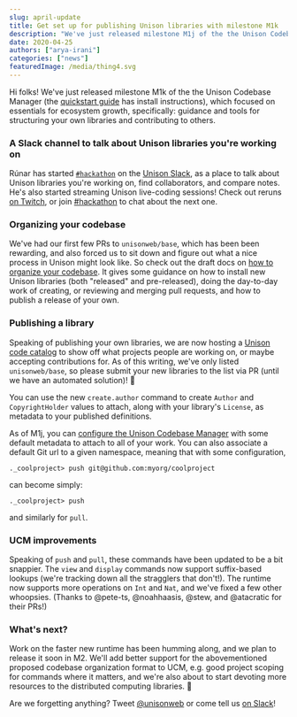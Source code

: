 ```yaml
---
slug: april-update
title: Get set up for publishing Unison libraries with milestone M1k
description: "We've just released milestone M1j of the the Unison Codebase Manager, which focused on essentials for ecosystem growth, specifically: guidance and tools for structuring and licensing your own libraries, and contributing to others."
date: 2020-04-25
authors: ["arya-irani"]
categories: ["news"]
featuredImage: /media/thing4.svg
---
```


Hi folks!  We've just released milestone M1k of the the Unison Codebase Manager (the [quickstart guide][quickstart] has install instructions), which focused on essentials for ecosystem growth, specifically: guidance and tools for structuring your own libraries and contributing to others.

### A Slack channel to talk about Unison libraries you're working on

Rúnar has started [`#hackathon`][hackathon] on the [Unison Slack][slack], as a place to talk about Unison libraries you're working on, find collaborators, and compare notes. He's also started streaming Unison live-coding sessions! Check out reruns [on Twitch](https://twitch.tv/runarorama), or join [#hackathon][hackathon] to chat about the next one.

### Organizing your codebase

We've had our first few PRs to `unisonweb/base`, which has been been rewarding, and also forced us to sit down and figure out what a nice process in Unison might look like.  So check out the draft docs on [how to organize your codebase][codebase-organization].  It gives some guidance on how to install new Unison libraries (both "released" and pre-released), doing the day-to-day work of creating, or reviewing and merging pull requests, and how to publish a release of your own.

### Publishing a library

Speaking of publishing your own libraries, we are now hosting a [Unison code catalog][libraries] to show off what projects people are working on, or maybe accepting contributions for.  As of this writing, we've only listed `unisonweb/base`, so please submit your new libraries to the list via PR (until we have an automated solution)! :slightly_smiling_face:

You can use the new `create.author` command to create `Author` and `CopyrightHolder` values to attach, along with your library's `License`, as metadata to your published definitions.

As of M1j, you can [configure the Unison Codebase Manager][configuration] with some default metadata to attach to all of your work.  You can also associate a default Git url to a given namespace, meaning that with some configuration,

```
._coolproject> push git@github.com:myorg/coolproject
```

can become simply:

```
._coolproject> push
```

and similarly for `pull`.

### UCM improvements

Speaking of `push` and `pull`, these commands have been updated to be a bit snappier.  The `view` and `display` commands now support suffix-based lookups (we're tracking down all the stragglers that don't!). The runtime now supports more operations on `Int` and `Nat`, and we've fixed a few other whoopsies.  (Thanks to @pete-ts, @noahhaasis, @stew, and @atacratic for their PRs!)

### What's next?

Work on the faster new runtime has been humming along, and we plan to release it soon in M2.  We'll add better support for the abovementioned proposed codebase organization format to UCM, e.g. good project scoping for commands where it matters, and we're also about to start devoting more resources to the distributed computing libraries. :rocket:

Are we forgetting anything?  Tweet [@unisonweb][twitter] or come tell us [on Slack][slack]!



[codebase-organization]: /docs/codebase-organization
[configuration]: /docs/configuration
[libraries]: /docs/libraries
[quickstart]: /docs/quickstart
[hackathon]: https://slack.com/app_redirect?channel=C011CJFTQP9&team=TLL09QC85
[slack]: /slack
[twitter]: https://twitter.com/unisonweb

